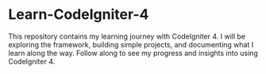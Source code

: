 # Learn-CodeIgniter-4
This repository contains my learning journey with CodeIgniter 4. I will be exploring the framework, building simple projects, and documenting what I learn along the way. Follow along to see my progress and insights into using CodeIgniter 4.
